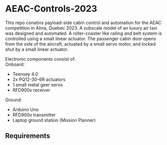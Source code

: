 # AEAC-Controls-2023

This repo conatins payload-side cabin control and automation for the AEAC competition in Alma, Quebec 2023. 
A subscale model of an luxury air taxi was designed and automated. A roller-coaster like railing and belt system is controlled using a small linear actuator. The passenger cabin door opens from the side of the aircraft, actuated by a small servo motor, and locked shut by a small linear actuator.

Electronic components consist of:  
Onboard:  
* Teensey 4.0  
* 2x PQ12-30-6R actuators
* 1 small metal geer servo
* RFD900x receiver

Ground:  
* Arduino Uno
* RFD900x transmitter
* Laptop ground station (Mission Planner)

## Requirements
